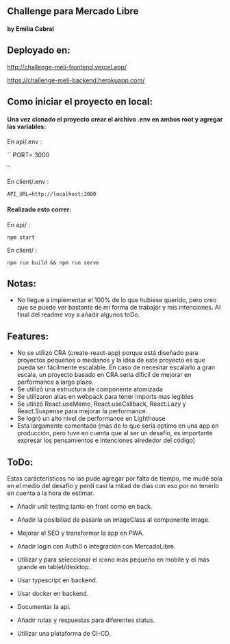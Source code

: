 ## Challenge para Mercado Libre

#### by Emilia Cabral


## Deployado en:

http://challenge-meli-frontend.vercel.app/

https://challenge-meli-backend.herokuapp.com/

## Como iniciar el proyecto en local:

#### Una vez clonado el proyecto crear el archivo .env en ambos root y agregar las variables:

En api/.env :

``
PORT= 3000

``

En client/.env :

``
API_URL=http://localhost:3000
``

#### Realizado esto correr:

En api/ :

``
npm start
``

En client/ :

``
npm run build && npm run serve
``

## Notas:

- No llegue a implementar el 100% de lo que hubiese querido, pero creo que se puede ver bastante de mi forma de trabajar y mis intenciones. Al final del readme voy a añadir algunos toDo.

## Features:

- No se utilizó CRA (create-react-app) porque está diseñado para proyectos pequeños o medianos y la idea de este proyecto es que pueda ser fácilmente escalable. En caso de necesitar escalarlo a gran escala, un proyecto basado en CRA sería dificil de mejorar en performance a largo plazo.
- Se utilizó una estructura de componente atomizada
- Se utilizaron alias en webpack para tener imports mas legibles
- Se utilizó React.useMemo, React.useCallback, React.Lazy y React.Suspense para mejorar la performance.
- Se logró un alto nivel de performance en Lighthouse
- Esta largamente comentado (más de lo que sería optimo en una app en producción, pero tuve en cuenta que al ser un desafío, es importante expresar los pensamientos e intenciones alrededor del código)

## ToDo:

Estas carácterísticas no las pude agregar por falta de tiempo, me mudé sola en el medio del desafío y perdí casi la mitad de días con eso por no tenerlo en cuenta a la hora de estimar.

- Añadir unit testing tanto en front como en back.
- Añadir la posibiliad de pasarle un imageClass al componente image.
- Mejorar el SEO y transformar la app en PWA.
- Añadir login con Auth0 o integración con MercadoLibre.
- Utilizar <picture> y <source> para seleccionar el icono mas pequeño en mobile y el más grande en tablet/desktop.

- Usar typescript en backend.
- Usar docker en backend.
- Documentar la api.
- Añadir rutas y respuestas para diferentes status.
- Utilizar una plataforma de CI-CD.

